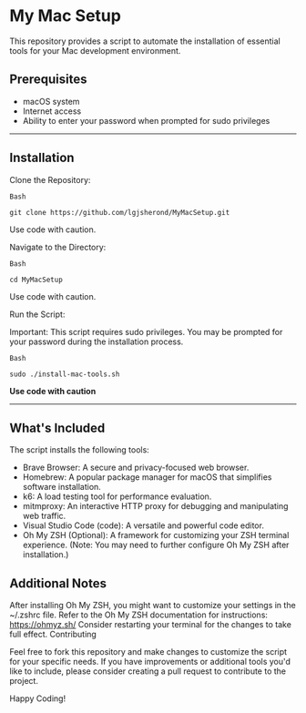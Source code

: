 # My Mac Setup

This repository provides a script to automate the installation of essential tools for your Mac development environment.

## Prerequisites
* macOS system
* Internet access
* Ability to enter your password when prompted for sudo privileges
---
## Installation

Clone the Repository:
```
Bash

git clone https://github.com/lgjsherond/MyMacSetup.git
```
Use code with caution.

Navigate to the Directory:
```
Bash

cd MyMacSetup
```
Use code with caution.

Run the Script:

Important: This script requires sudo privileges. You may be prompted for your password during the installation process.
```
Bash

sudo ./install-mac-tools.sh
```
**Use code with caution**

---
## What's Included

The script installs the following tools:

* Brave Browser: A secure and privacy-focused web browser.
* Homebrew: A popular package manager for macOS that simplifies software installation.
* k6: A load testing tool for performance evaluation.
* mitmproxy: An interactive HTTP proxy for debugging and manipulating web traffic.
* Visual Studio Code (code): A versatile and powerful code editor.
* Oh My ZSH (Optional): A framework for customizing your ZSH terminal experience. (Note: You may need to further configure Oh My ZSH after installation.)

## Additional Notes

After installing Oh My ZSH, you might want to customize your settings in the ~/.zshrc file. Refer to the Oh My ZSH documentation for instructions: https://ohmyz.sh/
Consider restarting your terminal for the changes to take full effect.
Contributing

Feel free to fork this repository and make changes to customize the script for your specific needs. If you have improvements or additional tools you'd like to include, please consider creating a pull request to contribute to the project.

Happy Coding!
